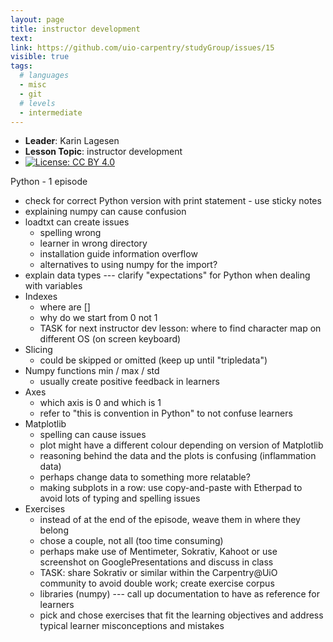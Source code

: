 ```yaml
---
layout: page
title: instructor development
text: 
link: https://github.com/uio-carpentry/studyGroup/issues/15
visible: true
tags:
  # languages
  - misc
  - git
  # levels
  - intermediate
---
```


<!-- change visible to true if you want it on the site -->
<!-- remove any tags listed above that are not relevant -->

 - **Leader**: Karin Lagesen
 - **Lesson Topic**:  instructor development
 - [![License: CC BY 4.0](https://img.shields.io/badge/License-CC%20BY%204.0-lightgrey.svg)](https://creativecommons.org/licenses/by/4.0/)

Python - 1 episode
- check for correct Python version with print statement - use sticky notes
- explaining numpy can cause confusion
- loadtxt can create issues
  - spelling wrong
  - learner in wrong directory
  - installation guide information overflow
  - alternatives to using numpy for the import?
- explain data types --- clarify "expectations" for Python when dealing with variables
- Indexes
  - where are []
  - why do we start from 0 not 1
  - TASK for next instructor dev lesson: where to find character map on different OS (on screen keyboard)
- Slicing
  - could be skipped or omitted (keep up until "tripledata")
- Numpy functions min / max / std
  - usually create positive feedback in learners
- Axes
  - which axis is 0 and which is 1
  - refer to "this is convention in Python" to not confuse learners
- Matplotlib
  - spelling can cause issues
  - plot might have a different colour depending on version of Matplotlib
  - reasoning behind the data and the plots is confusing (inflammation data)
  - perhaps change data to something more relatable?
  - making subplots in a row: use copy-and-paste with Etherpad to avoid lots of typing and spelling issues
- Exercises
  - instead of at the end of the episode, weave them in where they belong
  - chose a couple, not all (too time consuming)
  - perhaps make use of Mentimeter, Sokrativ, Kahoot or use screenshot on GooglePresentations and discuss in class
  - TASK: share Sokrativ or similar within the Carpentry@UiO community to avoid double work; create exercise corpus
  - libraries (numpy) --- call up documentation to have as reference for learners
  - pick and chose exercises that fit the learning objectives and address typical learner misconceptions and mistakes
